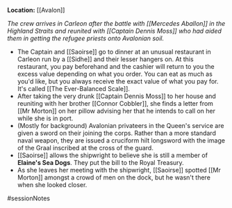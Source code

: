 **Location:** [[Avalon]]

*The crew arrives in Carleon after the battle with [[Mercedes Aballon]] in the Highland Straits and reunited with [[Captain Dennis Moss]] who had aided them in getting the refugee priests onto Avalonian soil.*

- The Captain and [[Saoirse]] go to dinner at an unusual restaurant in Carleon run by a [[Sidhe]] and their lesser hangers on.  At this restaurant, you pay beforehand and the cashier will return to you the excess value depending on what you order.  You can eat as much as you'd like, but you always receive the exact value of what you pay for.  It's called [[The Ever-Balanced Scale]].
- After taking the very drunk [[Captain Dennis Moss]] to her house and reuniting with her brother [[Connor Cobbler]], she finds a letter from [[Mr Morton]] on her pillow advising her that he intends to call on her while she is in port.
- (Mostly for background) Avalonian privateers in the Queen's service are given a sword on their joining the corps.  Rather than a more standard naval weapon, they are issued a cruciform hilt longsword with the image of the Graal inscribed at the cross of the guard.
- [[Saoirse]] allows the shipwright to believe she is still a member of **Elaine's Sea Dogs**.  They put the bill to the Royal Treasury.
- As she leaves her meeting with the shipwright, [[Saoirse]] spotted [[Mr Morton]] amongst a crowd of men on the dock, but he wasn't there when she looked closer.

#sessionNotes